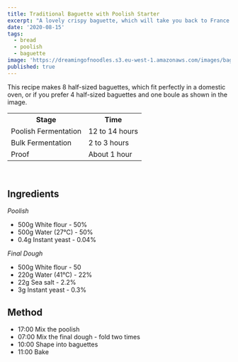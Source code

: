```yaml
---
title: Traditional Baguette with Poolish Starter
excerpt: "A lovely crispy baguette, which will take you back to France as soon as you hear the crunch of the crust under your knife. "
date: '2020-08-15'
tags: 
  - bread
  - poolish
  - baguette
image: 'https://dreamingofnoodles.s3.eu-west-1.amazonaws.com/images/baguette-with-poolish.jpeg'
published: true
---
```


This recipe makes 8 half-sized baguettes, which fit perfectly in a domestic oven, or if you prefer 4 half-sized baguettes and one boule as shown in the image.

<table>
    <tr>
        <th>
            Stage
        </th>
        <th>
            Time
        </th>
    </tr>
    <tr>
        <td>
            Poolish Fermentation
        </td>
        <td>
            12 to 14 hours
        </td>
    </tr>
    <tr>
        <td>
            Bulk Fermentation
        </td>
        <td>
            2 to 3 hours
        </td>
    </tr>
    <tr>
        <td>
            Proof
        </td>
        <td>
            About 1 hour
        </td>
    </tr>
</table>
<br />

## Ingredients

_Poolish_

- 500g White flour - 50%
- 500g Water (27℃) - 50%
- 0.4g Instant yeast - 0.04%

_Final Dough_

- 500g White flour - 50
- 220g Water (41℃) - 22%
- 22g Sea salt - 2.2%
- 3g Instant yeast - 0.3%

## Method 

- 17:00 Mix the poolish
- 07:00 Mix the final dough - fold two times
- 10:00 Shape into baguettes
- 11:00 Bake